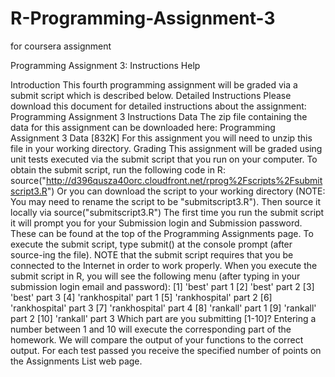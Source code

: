 R-Programming-Assignment-3
==========================

for coursera assignment

Programming Assignment 3: Instructions Help

Introduction
This fourth programming assignment will be graded via a submit script which is described below.
Detailed Instructions
Please download this document for detailed instructions about the assignment:
Programming Assignment 3 Instructions
Data
The zip file containing the data for this assignment can be downloaded here:
Programming Assignment 3 Data [832K]
For this assignment you will need to unzip this file in your working directory.
Grading
This assignment will be graded using unit tests executed via the submit script that you run on your computer. To obtain the submit script, run the following code in R:
source("http://d396qusza40orc.cloudfront.net/rprog%2Fscripts%2Fsubmitscript3.R")
Or you can download the script to your working directory (NOTE: You may need to rename the script to be "submitscript3.R"). Then source it locally via
source("submitscript3.R")
The first time you run the submit script it will prompt you for your Submission login and Submission password. These can be found at the top of the Programming Assignments page. To execute the submit script, type
submit()
at the console prompt (after source-ing the file). NOTE that the submit script requires that you be connected to the Internet in order to work properly. When you execute the submit script in R, you will see the following menu (after typing in your submission login email and password):
[1] 'best' part 1
[2] 'best' part 2
[3] 'best' part 3
[4] 'rankhospital' part 1
[5] 'rankhospital' part 2
[6] 'rankhospital' part 3
[7] 'rankhospital' part 4
[8] 'rankall' part 1
[9] 'rankall' part 2
[10] 'rankall' part 3
Which part are you submitting [1-10]? 
Entering a number between 1 and 10 will execute the corresponding part of the homework. We will compare the output of your functions to the correct output. For each test passed you receive the specified number of points on the Assignments List web page.
